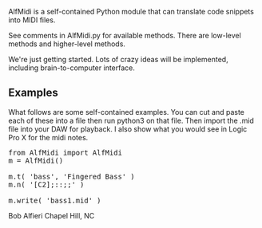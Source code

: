 AlfMidi is a self-contained Python module that can translate code snippets into MIDI files.

See comments in AlfMidi.py for available methods.  There are low-level methods and higher-level methods.

We're just getting started.  Lots of crazy ideas will be implemented, including brain-to-computer
interface.  

## Examples

What follows are some self-contained examples.  You can cut and paste each of these
into a file then run python3 on that file.  Then import the .mid file into your DAW for playback.
I also show what you would see in Logic Pro X for the midi notes.

<pre>
from AlfMidi import AlfMidi
m = AlfMidi()

m.t( 'bass', 'Fingered Bass' )
m.n( '[C2];::;;' )

m.write( 'bass1.mid' )
</pre>


Bob Alfieri
Chapel Hill, NC
